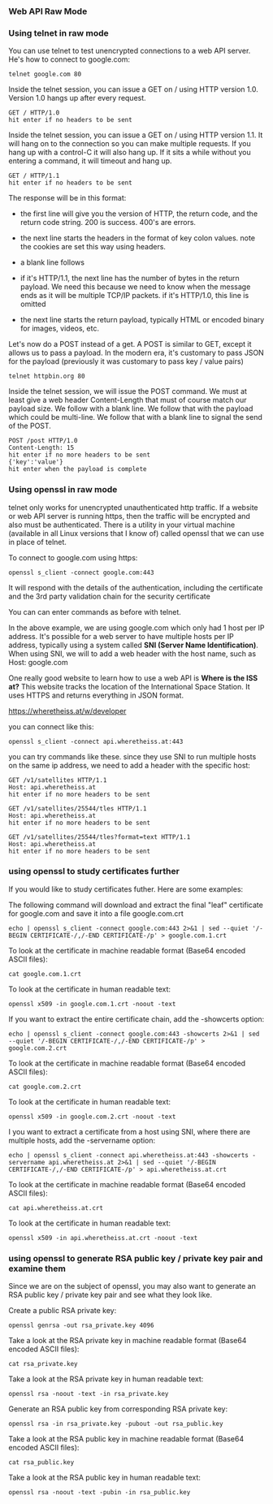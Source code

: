 ### Web API Raw Mode

### Using telnet in raw mode

You can use telnet to test unencrypted connections to a web API server.  He's how to connect to google.com:

```
telnet google.com 80
```

Inside the telnet session, you can issue a GET on / using HTTP version 1.0.  Version 1.0 hangs up after every request.

```
GET / HTTP/1.0
hit enter if no headers to be sent
```

Inside the telnet session, you can issue a GET on / using HTTP version 1.1.  It will hang on to the connection so you can make multiple requests.  If you hang up with a control-C it will also hang up.  If it sits a while without you entering a command, it will timeout and hang up.

```
GET / HTTP/1.1
hit enter if no headers to be sent
```

The response will be in this format:

* the first line will give you the version of HTTP, the return code, and the return code string. 200 is success.  400's are errors.

* the next line starts the headers in the format of key colon values.  note the cookies are set this way using headers.

* a blank line follows

* if it's HTTP/1.1, the next line has the number of bytes in the return payload.  We need this because we need to know when the message ends as it will be multiple TCP/IP packets.  if it's HTTP/1.0, this line is omitted

* the next line starts the return payload, typically HTML or encoded binary for images, videos, etc.

Let's now do a POST instead of a get.  A POST is similar to GET, except it allows us to pass a payload. In the modern era, it's customary to pass JSON for the payload (previously it was customary to pass key / value pairs)

```
telnet httpbin.org 80
```

Inside the telnet session, we will issue the POST command.  We must at least give a web header Content-Length that must of course match our payload size.  We follow with a blank line.  We follow that with the payload which could be multi-line.  We follow that with a blank line to signal the send of the POST.

```
POST /post HTTP/1.0
Content-Length: 15
hit enter if no more headers to be sent
{'key':'value'}
hit enter when the payload is complete 
```

### Using openssl in raw mode

telnet only works for unencrypted unauthenticated http traffic.  If a website or web API server is running https, then the traffic will be encrypted and also must be authenticated. There is a utility in your virtual machine (available in all Linux versions that I know of) called openssl that we can use in place of telnet.

To connect to google.com using https:

```
openssl s_client -connect google.com:443
```

It will respond with the details of the authentication, including the certificate and the 3rd party validation chain for the security certificate

You can can enter commands as before with telnet.

In the above example, we are using google.com which only had 1 host per IP address.  It's possible for a web server to have multiple hosts per IP address, typically using a system called **SNI (Server Name Identification)**.  When using SNI, we will to add a web header with the host name, such as Host: google.com

One really good website to learn how to use a web API is **Where is the ISS at?**  This website tracks the location of the International Space Station.  It uses HTTPS and returns everything in JSON format.

https://wheretheiss.at/w/developer

you can connect like this:

```
openssl s_client -connect api.wheretheiss.at:443
```

you can try commands like these.  since they use SNI to run multiple hosts on the same ip address, we need to add a header with the specific host:

```
GET /v1/satellites HTTP/1.1
Host: api.wheretheiss.at
hit enter if no more headers to be sent

GET /v1/satellites/25544/tles HTTP/1.1
Host: api.wheretheiss.at
hit enter if no more headers to be sent

GET /v1/satellites/25544/tles?format=text HTTP/1.1
Host: api.wheretheiss.at
hit enter if no more headers to be sent
```

### using openssl to study certificates further

If you would like to study certificates futher.  Here are some examples:

The following command will download and extract the final "leaf" certificate for google.com and save it into a file google.com.crt
```
echo | openssl s_client -connect google.com:443 2>&1 | sed --quiet '/-BEGIN CERTIFICATE-/,/-END CERTIFICATE-/p' > google.com.1.crt
```

To look at the certificate in machine readable format (Base64 encoded ASCII files):
```
cat google.com.1.crt
```

To look at the certificate in human readable text:
```
openssl x509 -in google.com.1.crt -noout -text
```

If you want to extract the entire certificate chain, add the -showcerts option:
```
echo | openssl s_client -connect google.com:443 -showcerts 2>&1 | sed --quiet '/-BEGIN CERTIFICATE-/,/-END CERTIFICATE-/p' > google.com.2.crt
```

To look at the certificate in machine readable format (Base64 encoded ASCII files):
```
cat google.com.2.crt
```

To look at the certificate in human readable text:
```
openssl x509 -in google.com.2.crt -noout -text
```

I you want to extract a certificate from a host using SNI, where there are multiple hosts, add the -servername option:
```
echo | openssl s_client -connect api.wheretheiss.at:443 -showcerts -servername api.wheretheiss.at 2>&1 | sed --quiet '/-BEGIN CERTIFICATE-/,/-END CERTIFICATE-/p' > api.wheretheiss.at.crt
```

To look at the certificate in machine readable format (Base64 encoded ASCII files):
```
cat api.wheretheiss.at.crt
```

To look at the certificate in human readable text:
```
openssl x509 -in api.wheretheiss.at.crt -noout -text
```

### using openssl to generate RSA public key / private key pair and examine them

Since we are on the subject of openssl, you may also want to generate an RSA public key / private key pair and see what they look like.

Create a public RSA private key:
```
openssl genrsa -out rsa_private.key 4096
```

Take a look at the RSA private key in machine readable format (Base64 encoded ASCII files):
```
cat rsa_private.key
```

Take a look at the RSA private key in human readable text:
```
openssl rsa -noout -text -in rsa_private.key
```

Generate an RSA public key from corresponding RSA private key:
```
openssl rsa -in rsa_private.key -pubout -out rsa_public.key
```

Take a look at the RSA public key in machine readable format (Base64 encoded ASCII files):
```
cat rsa_public.key
```

Take a look at the RSA public key in human readable text:
```
openssl rsa -noout -text -pubin -in rsa_public.key
```
